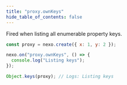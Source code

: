 ```yaml
---
title: "proxy.ownKeys"
hide_table_of_contents: false
---
```


Fired when listing all enumerable property keys.

```javascript
const proxy = nexo.create({ x: 1, y: 2 });

nexo.on("proxy.ownKeys", () => {
  console.log("Listing keys");
});

Object.keys(proxy); // Logs: Listing keys
```
